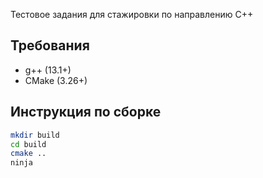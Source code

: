 Тестовое задания для стажировки по направлению C++

## Требования

- g++ (13.1+)
- CMake (3.26+)

## Инструкция по сборке
```bash
mkdir build
cd build
cmake ..
ninja
